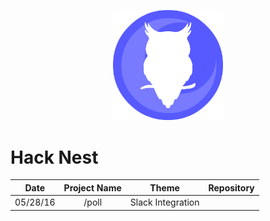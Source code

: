 <p align="center">
    <img src="assets/logo/hacknest.png" width="35%"/>
</p>

# Hack Nest

|   Date   	| Project Name 	|       Theme       	| Repository 	|
|:--------:	|:------------:	|:-----------------:	|:----------:	|
| 05/28/16 	|     /poll    	| Slack Integration 	|            	|
